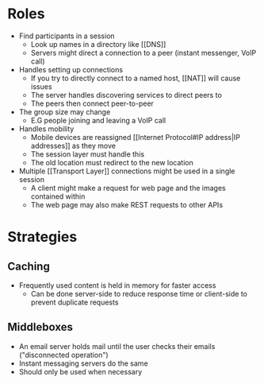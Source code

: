 # Roles
- Find participants in a session
	- Look up names in a directory like [[DNS]]
	- Servers might direct a connection to a peer (instant messenger, VoIP call)
- Handles setting up connections
	- If you try to directly connect to a named host, [[NAT]] will cause issues
	- The server handles discovering services to direct peers to
	- The peers then connect peer-to-peer
- The group size may change
	- E.G people joining and leaving a VoIP call
- Handles mobility
	- Mobile devices are reassigned [[Internet Protocol#IP address|IP addresses]] as they move
	- The session layer must handle this
	- The old location must redirect to the new location
- Multiple [[Transport Layer]] connections might be used in a single session
	- A client might make a request for web page and the images contained within
	- The web page may also make REST requests to other APIs

# Strategies
## Caching
- Frequently used content is held in memory for faster access
	- Can be done server-side to reduce response time or client-side to prevent duplicate requests

## Middleboxes
- An email server holds mail until the user checks their emails ("disconnected operation")
- Instant messaging servers do the same
- Should only be used when necessary
